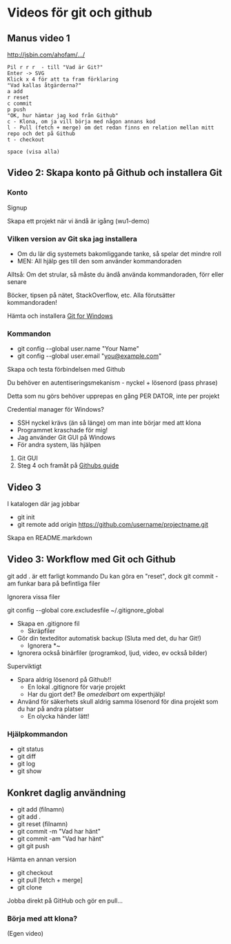 # Videos för git och github

## Manus video 1

http://jsbin.com/ahofam/.../

    Pil r r r  - till "Vad är Git?"
    Enter -> SVG
    Klick x 4 för att ta fram förklaring
    "Vad kallas åtgärderna?"
    a add
    r reset
    c commit
    p push
    "OK, hur hämtar jag kod från Github"
    c - Klona, om ja vill börja med någon annans kod
    l - Pull (fetch + merge) om det redan finns en relation mellan mitt repo och det på Github
    t - checkout

    space (visa alla)

## Video 2: Skapa konto på Github och installera Git

### Konto

Signup

Skapa ett projekt när vi ändå är igång (wu1-demo)

### Vilken version av Git ska jag installera

 * Om du lär dig systemets bakomliggande tanke, så spelar det mindre roll
 * MEN: All hjälp ges till den som använder kommandoraden

Alltså: Om det strular, så måste du ändå använda kommandoraden, förr eller senare

Böcker, tipsen på nätet, StackOverflow, etc. Alla förutsätter kommandoraden!

Hämta och installera [Git for Windows](http://msysgit.github.com/)

### Kommandon

 * git config --global user.name "Your Name"
 * git config --global user.email "you@example.com"

Skapa och testa förbindelsen med Github

Du behöver en autentiseringsmekanism - nyckel + lösenord (pass phrase)

Detta som nu görs behöver upprepas en gång PER DATOR, inte per projekt

Credential manager för Windows?

 * SSH nyckel krävs (än så länge) om man inte börjar med att klona
 * Programmet kraschade för mig!
 * Jag använder Git GUI på Windows
 * För andra system, läs hjälpen

 1. Git GUI
 2. Steg 4 och framåt på [Githubs guide](https://help.github.com/articles/generating-ssh-keys)

## Video 3
 
I katalogen där jag jobbar

 * git init
 * git remote add origin https://github.com/username/projectname.git


Skapa en README.markdown


## Video 3: Workflow med Git och Github

git add . är ett farligt kommando
Du kan göra en "reset", dock
git commit -am funkar bara på befintliga filer

Ignorera vissa filer

git config --global core.excludesfile ~/.gitignore_global

 * Skapa en .gitignore fil
   * Skräpfiler
 * Gör din texteditor automatisk backup (Sluta med det, du har Git!)
   * Ignorera *~
 * Ignorera också binärfiler (programkod, ljud, video, ev också bilder)

Superviktigt

 * Spara aldrig lösenord på Github!!
   * En lokal .gitignore för varje projekt
   * Har du gjort det? Be _omedelbart_ om experthjälp!
 * Använd för säkerhets skull aldrig samma lösenord för dina projekt som du har på andra platser
   * En olycka händer lätt!


### Hjälpkommandon

 * git status
 * git diff
 * git log
 * git show

## Konkret daglig användning

 * git add (filnamn)
 * git add .
 * git reset (filnamn)
 * git commit -m "Vad har hänt"
 * git commit -am "Vad har hänt"
 * git git push

Hämta en annan version

 * git checkout 
 * git pull [fetch + merge]
 * git clone

Jobba direkt på GitHub och gör en pull...

### Börja med att klona?

(Egen video)

